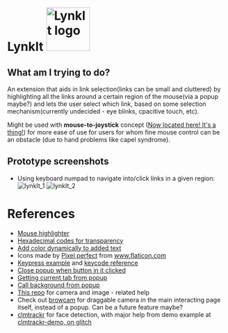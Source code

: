 # LynkIt <img src="https://user-images.githubusercontent.com/17317792/70845386-09ae6b80-1e89-11ea-88aa-25fe34579d2c.png" alt="LynkIt logo" width="100" height=""> 

## What am I trying to do?
An extension that aids in link selection(links can be small and cluttered) by highlighting all the links around a certain region of the mouse(via a popup maybe?) and lets the user select which link, based on some selection mechanism(currently undecided - eye blinks, cpacitive touch, etc).

Might be used with **mouse-to-joystick** concept ([Now located here! It's a thing!](https://github.com/RohanGautam/JoystickMouse)) for more ease of use for users for whom fine mouse control can be an obstacle (due to hand problems like capel syndrome).

## Prototype screenshots
* Using keyboard numpad to navigate into/click links in a given region:
![lynkIt_1](https://user-images.githubusercontent.com/17317792/70845352-89880600-1e88-11ea-91e3-e7d8c9ddbb5e.png)
![lynkIt_2](https://user-images.githubusercontent.com/17317792/70845353-8c82f680-1e88-11ea-912b-e9f3c27b29b0.png)


# References
* [Mouse highlighter](https://github.com/codazoda/mouse-highlighter)
* [Hexadecimal codes for transparency](https://gist.github.com/lopspower/03fb1cc0ac9f32ef38f4)
* [Add color dynamically to added text](https://stackoverflow.com/questions/22672131/add-color-dynamically-to-added-text)
* <div>Icons made by <a href="https://www.flaticon.com/authors/pixel-perfect" title="Pixel perfect">Pixel perfect</a> from <a href="https://www.flaticon.com/" title="Flaticon">www.flaticon.com</a></div>
* [Keypress example](https://gist.github.com/SathyaBhat/894012) and [keycode reference](https://developer.mozilla.org/en-US/docs/Web/API/KeyboardEvent/keyCode)
* [Close popup when button in it clicked](https://stackoverflow.com/questions/13207129/close-a-chrome-extension-popup-by-clicking-the-browser-action-icon-again)
* [Getting current tab from popup](https://stackoverflow.com/questions/13359421/chrome-extension-get-current-tab-from-popup)
* [Call background from popup](https://stackoverflow.com/questions/21146457/chrome-extension-getbackgroundpage-function-example)
* [This repo](https://github.com/PAIR-code/cam-scroller) for camera and image - related help
* Check out [browcam](https://github.com/sbraaten95/browCam) for draggable camera in the main interacting page itself, instead of a popup. Can be a future feature maybe?
* [clmtrackr](https://github.com/auduno/clmtrackr) for face detection, with major help from demo example at [clmtrackr-demo, on glitch](https://glitch.com/~clmtrackr-demo)